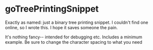 ﻿# goTreePrintingSnippet

Exactly as named: just a binary tree printing snippet. I couldn't find one online, so I wrote this. I hope it saves someone the pain.

It's nothing fancy-- intended for debugging etc. Includes a minimum example. Be sure to change the character spacing to what you need
